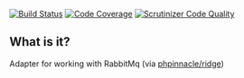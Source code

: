 [![Build Status](https://travis-ci.org/php-service-bus/transport-phpinnacle.svg?branch=v3.0)](https://travis-ci.org/php-service-bus/transport-phpinnacle)
[![Code Coverage](https://scrutinizer-ci.com/g/php-service-bus/transport-phpinnacle/badges/coverage.png?b=v3.0)](https://scrutinizer-ci.com/g/php-service-bus/transport-phpinnacle/?branch=v3.0)
[![Scrutinizer Code Quality](https://scrutinizer-ci.com/g/php-service-bus/transport-phpinnacle/badges/quality-score.png?b=v3.0)](https://scrutinizer-ci.com/g/php-service-bus/transport-phpinnacle/?branch=v3.0)

## What is it?

Adapter for working with RabbitMq (via [phpinnacle/ridge](https://github.com/phpinnacle/ridge))
